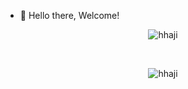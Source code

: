 - 👋 Hello there, Welcome!
<p align="center"> <img src="https://github-readme-stats.vercel.app/api/top-langs/?username=hhaji&hide=css,html,ejs&layout=compact" alt="hhaji" /> </p>
<br>
<p align="center"> <img src="https://github-readme-stats.vercel.app/api?username=hhaji&show_icons=true" alt="hhaji" /></p>

<!---
- 👀 I’m interested in ...
- 🌱 I’m currently learning ...
- 💞️ I’m looking to collaborate on ...
- 📫 How to reach me ...

YavarYeganeh/YavarYeganeh is a ✨ special ✨ repository because its `README.md` (this file) appears on your GitHub profile.
You can click the Preview link to take a look at your changes.
--->
